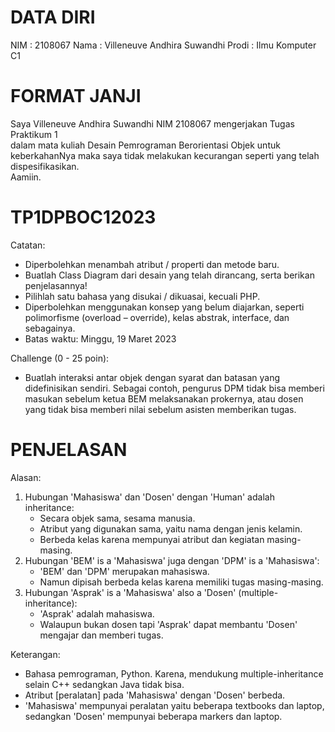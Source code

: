 # DATA DIRI
NIM : 2108067
Nama : Villeneuve Andhira Suwandhi
Prodi : Ilmu Komputer C1

# FORMAT JANJI
Saya Villeneuve Andhira Suwandhi NIM 2108067 mengerjakan Tugas Praktikum 1<br/>
dalam mata kuliah Desain Pemrograman Berorientasi Objek untuk keberkahanNya maka saya tidak melakukan kecurangan seperti yang telah dispesifikasikan.<br/>
Aamiin.<br/>

# TP1DPBOC12023
Catatan:
-	Diperbolehkan menambah atribut / properti dan metode baru.
-	Buatlah Class Diagram dari desain yang telah dirancang, serta berikan penjelasannya!
-	Pilihlah satu bahasa yang disukai / dikuasai, kecuali PHP.
-	Diperbolehkan menggunakan konsep yang belum diajarkan, seperti polimorfisme (overload – override),
	kelas abstrak, interface, dan sebagainya.
-	Batas waktu: Minggu, 19 Maret 2023

Challenge (0 - 25 poin):
-	Buatlah interaksi antar objek dengan syarat dan batasan yang didefinisikan sendiri.
	Sebagai contoh, pengurus DPM tidak bisa memberi masukan sebelum ketua BEM melaksanakan prokernya,
	atau dosen yang tidak bisa memberi nilai sebelum asisten memberikan tugas.

# PENJELASAN
Alasan:
1.	Hubungan 'Mahasiswa' dan 'Dosen' dengan 'Human' adalah inheritance:
	-	Secara objek sama, sesama manusia.
	-	Atribut yang digunakan sama, yaitu nama dengan jenis kelamin.
	-	Berbeda kelas karena mempunyai atribut dan kegiatan masing-masing.
2.	Hubungan 'BEM' is a 'Mahasiswa' juga dengan 'DPM' is a 'Mahasiswa':
	-	'BEM' dan 'DPM' merupakan mahasiswa.
	-	Namun dipisah berbeda kelas karena memiliki tugas masing-masing.
3.	Hubungan 'Asprak' is a 'Mahasiswa' also a 'Dosen' (multiple-inheritance):
	-	'Asprak' adalah mahasiswa.
	-	Walaupun bukan dosen tapi 'Asprak' dapat membantu 'Dosen' mengajar dan memberi tugas.

Keterangan:
-	Bahasa pemrograman, Python. Karena, mendukung multiple-inheritance selain C++ sedangkan Java tidak bisa.
-	Atribut [peralatan] pada 'Mahasiswa' dengan 'Dosen' berbeda.
-	'Mahasiswa' mempunyai peralatan yaitu beberapa textbooks dan laptop,
	sedangkan 'Dosen' mempunyai beberapa markers dan laptop.

